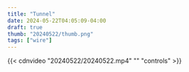 ```yaml
---
title: "Tunnel"
date: 2024-05-22T04:05:09-04:00
draft: true
thumb: "20240522/thumb.png"
tags: ["wire"]
---
```


{{< cdnvideo "20240522/20240522.mp4" "" "controls" >}}
